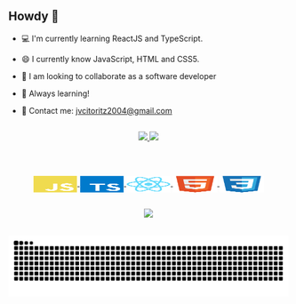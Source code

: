 ## Howdy 🤩

- 💻 I'm currently learning ReactJS and TypeScript.
- 😄 I currently know JavaScript, HTML and CSS5.
- 🏢 I am looking to collaborate as a software developer
- 📖 Always learning!

- 🤙 Contact me: jvcitoritz2004@gmail.com
##
<div> 
<p align="center">
<a href="https://github.com/Victhyy"> 
<img height="180em" src="https://github-readme-stats.vercel.app/api?username=Victhyy&show_icons=true&theme-dracula&include_all_commits-true&count_private-true"/> 
<img height="180em" src="https://github-readme-stats.vercel.app/api/top-langs/?username=Victhyy&layout=compact&langs_count=16&theme-dracula"/> 
</div>  
  
##
<div style="display: inline_block"><br> 
<p align="center">
<img align="center" alt="Rafa-Js" height="30" width="80" src="https://raw.githubusercontent.com/devicons/devicon/master/icons/javascript/javascript-plain.svg">
<img align="center" alt="Rafa-Ts" height="30" width="80" src="https://raw.githubusercontent.com/devicons/devicon/master/icons/typescript/typescript-plain.svg"> 
<img align="center" alt="Rafa-React" height="30" width="80" src="https://raw.githubusercontent.com/devicons/devicon/master/icons/react/react-original.svg"> 
<img align="center" alt="Rafa-HTML" height="30" width="80" src="https://raw.githubusercontent.com/devicons/devicon/master/icons/html5/html5-original.svg"> 
<img align="center" alt="Rafa-CSS" height="30" width="80" src="https://raw.githubusercontent.com/devicons/devicon/master/icons/css3/css3-original.svg"> 
</div>

##
<div> 
<p align="center">
<a href="https://www.linkedin.com/in/joão-victor-ferreira-dos-santos-a6844330b/" height="80" width="80" target="_blank"><img src="https://img.shields.io/badge/-LinkedIn-%230077B5?style=for-the-badge&logo=linkedin&logoColor=white" target="_blank"></a>
</div>

##
<p align="center"><picture> 
<source media="(prefers-color-scheme: dark)" srcset="https://raw.githubusercontent.com/Victhyy/Victhyy/output/github-contribution-grid-snake-dark.svg"> 
<source media="(prefers-color-scheme: light)" srcset="https://raw.githubusercontent.com/Victhyy/Victhyy/output/github-contribution-grid-snake.svg"> 
<img alt="github contribution grid snake animation" src="https://raw.githubusercontent.com/Victhyy/Victhyy/output/github-contribution-grid-snake.svg"> 
</picture> 
<br><br>
